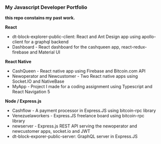 ###  My Javascript Developer Portfolio

**this repo constains my past work.**

**React**

* dt-block-explorer-public-client: React and Ant Design app using apollo-client for a graphql backend
* Dashboard - React dashboard for the cashqueen app, react-redux-firebase and Material UI

**React Native**

* CashQueen - React native app using Firebase and Bitcoin.com API
* Newoperator and Newcustomer - Two React native apps using Socket.IO and NativeBase
* MyApp - Project I made for a coding assignment using Typescript and React Navigation 5

**Node / Express.js**

* Cashflow - A payment processor in Express.JS using bitcoin-rpc library
* Venezuelaworkers - Express.JS freelance board using bitcoin-rpc library
* newserver - Express.js REST API serving the newoperator and newcustomer apps, socket.io and JWT
* dt-block-exporer-public-server: GraphQL server in Express.JS
